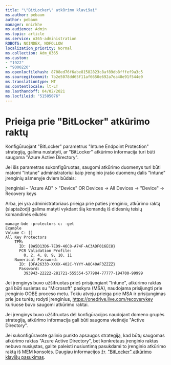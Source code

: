 ```yaml
---
title: "\"BitLocker\" atkūrimo klavišai"
ms.author: pebaum
author: pebaum
manager: mnirkhe
ms.audience: Admin
ms.topic: article
ms.service: o365-administration
ROBOTS: NOINDEX, NOFOLLOW
localization_priority: Normal
ms.collection: Adm_O365
ms.custom:
- "1922"
- "9000220"
ms.openlocfilehash: 8708ed76f6abe81582823c8af89db8fffef9a3c5
ms.sourcegitcommit: 7b2e5078dd65f11af6650e692a7ea48e91f544e0
ms.translationtype: MT
ms.contentlocale: lt-LT
ms.lasthandoff: 04/02/2021
ms.locfileid: "51505076"
---
```

# <a name="accessing-bitlocker-recovery-keys"></a>Prieiga prie "BitLocker" atkūrimo raktų

Konfigūruojant "BitLocker" parametrus "Intune Endpoint Protection" strategiją, galima nustatyti, ar "BitLocker" atkūrimo informacija turi būti saugoma "Azure Active Directory".

Jei šis parametras sukonfigūruotas, saugomi atkūrimo duomenys turi būti matomi "Intune" administratoriui kaip įrenginio įrašo duomenų dalis "Intune" įrenginių ašmenyje dviem būdais:

Įrenginiai – "Azure AD" > "Device" OR Devices -> All Devices -> "Device" -> Recovery keys

Arba, jei yra administratoriaus prieiga prie paties įrenginio, atkūrimo raktą (slaptažodį) galima matyti vykdant šią komandą iš didesnių teisių komandinės eilutės:

```
manage-bde -protectors c: -get
Example
Volume C: []
All Key Protectors
    TPM:
      ID: {8A5D13D6-7ED9-46C8-A74F-AC3ADF016EC8}
      PCR Validation Profile:
        0, 2, 4, 8, 9, 10, 11
    Numerical Password:
      ID: {DFA26333-XXXX-402C-YYYY-A8C40AF3ZZZZ}
      Password:
        393943-22222-281721-555554-577984-77777-194700-99999
```
Jei įrenginys buvo užšifruotas prieš prisijungiant "Intune", atkūrimo raktas gali būti susietas su "Microsoft" paskyra (MSA), naudojama prisijungti prie įrenginio OOBE proceso metu. Tokiu atveju prieiga prie MSA ir prisijungimas prie jos turėtų rodyti įrenginius,  https://onedrive.live.com/recoverykey kuriuose buvo saugomi atkūrimo raktai.
 
Jei įrenginys buvo užšifruotas dėl konfigūracijos naudojant domeno grupės strategiją, atkūrimo informacija gali būti saugoma vietinėje "Active Directory".

Jei sukonfigūravote galinio punkto apsaugos strategiją, kad būtų saugomas atkūrimo raktas "Azure Active Directory", bet konkretaus įrenginio raktas nebuvo nusiųstas, galite paleisti nusiuntimą pasukdami to įrenginio atkūrimo raktą iš MEM konsolės. Daugiau informacijos žr. ["BitLocker" atkūrimo klavišų pasukimas](https://docs.microsoft.com/mem/intune/protect/encrypt-devices#view-details-for-recovery-keys).

